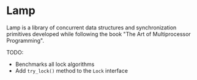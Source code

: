 # Lamp

Lamp is a library of concurrent data structures and synchronization primitives developed while following the book "The Art of Multiprocessor Programming".

TODO:
- Benchmarks all lock algorithms
- Add `try_lock()` method to the `Lock` interface